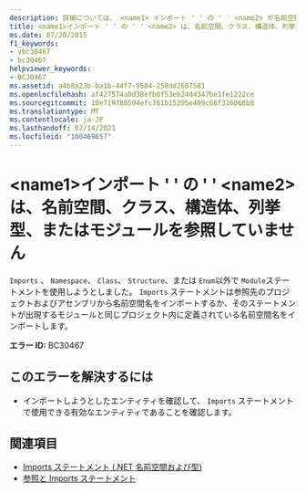 ```yaml
---
description: 詳細については、 <name1> インポート ' ' の ' ' <name2> が名前空間、クラス、構造体、列挙型、またはモジュールを参照していません。
title: <name1>インポート ' ' の ' ' <name2> は、名前空間、クラス、構造体、列挙型、またはモジュールを参照していません
ms.date: 07/20/2015
f1_keywords:
- vbc30467
- bc30467
helpviewer_keywords:
- BC30467
ms.assetid: a4b8a23b-ba1b-44f7-9584-258dd2607581
ms.openlocfilehash: af427574a0d38efb0f53eb24d4347be1fe1222ce
ms.sourcegitcommit: 10e719780594efc781b15295e499c66f316068b8
ms.translationtype: MT
ms.contentlocale: ja-JP
ms.lasthandoff: 02/14/2021
ms.locfileid: "100469657"
---
```

# <a name="name1-for-the-imports-name2-does-not-refer-to-a-namespace-class-structure-enum-or-module"></a>\<name1>インポート ' ' の ' ' \<name2> は、名前空間、クラス、構造体、列挙型、またはモジュールを参照していません

`Imports` 、 `Namespace`、 `Class`、 `Structure`、または `Enum`以外で `Module`ステートメントを使用しようとしました。 `Imports` ステートメントは参照先のプロジェクトおよびアセンブリから名前空間名をインポートするか、そのステートメントが出現するモジュールと同じプロジェクト内に定義されている名前空間名をインポートします。  
  
 **エラー ID:** BC30467  
  
## <a name="to-correct-this-error"></a>このエラーを解決するには  
  
- インポートしようとしたエンティティを確認して、 `Imports` ステートメントで使用できる有効なエンティティであることを確認します。  
  
## <a name="see-also"></a>関連項目

- [Imports ステートメント (.NET 名前空間および型)](../language-reference/statements/imports-statement-net-namespace-and-type.md)
- [参照と Imports ステートメント](../programming-guide/program-structure/references-and-the-imports-statement.md)

